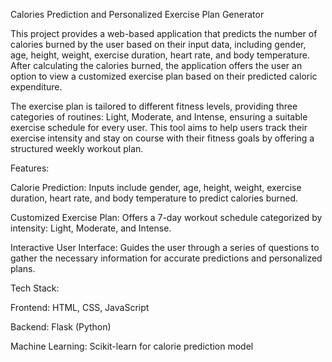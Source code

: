 Calories Prediction and Personalized Exercise Plan Generator

This project provides a web-based application that predicts the number of calories burned by the user based on their input data, including gender, age, height, weight, exercise duration, heart rate, and body temperature. After calculating the calories burned, the application offers the user an option to view a customized exercise plan based on their predicted caloric expenditure.

The exercise plan is tailored to different fitness levels, providing three categories of routines: Light, Moderate, and Intense, ensuring a suitable exercise schedule for every user. This tool aims to help users track their exercise intensity and stay on course with their fitness goals by offering a structured weekly workout plan.

Features:

Calorie Prediction: Inputs include gender, age, height, weight, exercise duration, heart rate, and body temperature to predict calories burned.

Customized Exercise Plan: Offers a 7-day workout schedule categorized by intensity: Light, Moderate, and Intense.

Interactive User Interface: Guides the user through a series of questions to gather the necessary information for accurate predictions and personalized plans.

Tech Stack:

Frontend: HTML, CSS, JavaScript

Backend: Flask (Python)

Machine Learning: Scikit-learn for calorie prediction model
